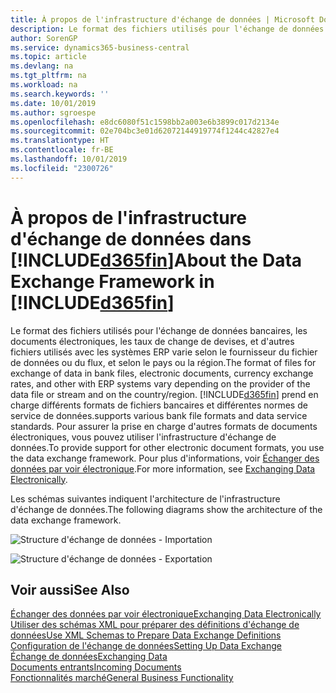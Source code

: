 ```yaml
---
title: À propos de l'infrastructure d'échange de données | Microsoft Docs
description: Le format des fichiers utilisés pour l'échange de données bancaires, les documents électroniques, les taux de change de devises, et d'autres fichiers utilisés avec les systèmes ERP varie selon le fournisseur du fichier de données ou du flux, et selon le pays ou la région.
author: SorenGP
ms.service: dynamics365-business-central
ms.topic: article
ms.devlang: na
ms.tgt_pltfrm: na
ms.workload: na
ms.search.keywords: ''
ms.date: 10/01/2019
ms.author: sgroespe
ms.openlocfilehash: e8dc6080f51c1598bb2a003e6b3899c017d2134e
ms.sourcegitcommit: 02e704bc3e01d62072144919774f1244c42827e4
ms.translationtype: HT
ms.contentlocale: fr-BE
ms.lasthandoff: 10/01/2019
ms.locfileid: "2300726"
---
```

# <a name="about-the-data-exchange-framework-in-included365finincludesd365fin_mdmd"></a><span data-ttu-id="74d77-103">À propos de l'infrastructure d'échange de données dans [!INCLUDE[d365fin](includes/d365fin_md.md)]</span><span class="sxs-lookup"><span data-stu-id="74d77-103">About the Data Exchange Framework in [!INCLUDE[d365fin](includes/d365fin_md.md)]</span></span>
<span data-ttu-id="74d77-104">Le format des fichiers utilisés pour l'échange de données bancaires, les documents électroniques, les taux de change de devises, et d'autres fichiers utilisés avec les systèmes ERP varie selon le fournisseur du fichier de données ou du flux, et selon le pays ou la région.</span><span class="sxs-lookup"><span data-stu-id="74d77-104">The format of files for exchange of data in bank files, electronic documents, currency exchange rates, and other with ERP systems vary depending on the provider of the data file or stream and on the country/region.</span></span> [!INCLUDE[d365fin](includes/d365fin_md.md)] <span data-ttu-id="74d77-105">prend en charge différents formats de fichiers bancaires et différentes normes de service de données.</span><span class="sxs-lookup"><span data-stu-id="74d77-105">supports various bank file formats and data service standards.</span></span> <span data-ttu-id="74d77-106">Pour assurer la prise en charge d'autres formats de documents électroniques, vous pouvez utiliser l'infrastructure d'échange de données.</span><span class="sxs-lookup"><span data-stu-id="74d77-106">To provide support for other electronic document formats, you use the data exchange framework.</span></span> <span data-ttu-id="74d77-107">Pour plus d'informations, voir [Échanger des données par voir électronique](across-data-exchange.md).</span><span class="sxs-lookup"><span data-stu-id="74d77-107">For more information, see [Exchanging Data Electronically](across-data-exchange.md).</span></span>    

 <span data-ttu-id="74d77-108">Les schémas suivantes indiquent l'architecture de l'infrastructure d'échange de données.</span><span class="sxs-lookup"><span data-stu-id="74d77-108">The following diagrams show the architecture of the data exchange framework.</span></span>  

 ![Structure d'échange de données &#45; Importation](media/across-data-exchange/dataexchangeframework_import.png)  

 ![Structure d'échange de données &#45; Exportation](media/across-data-exchange/dataexchangeframework_export.png)  

## <a name="see-also"></a><span data-ttu-id="74d77-111">Voir aussi</span><span class="sxs-lookup"><span data-stu-id="74d77-111">See Also</span></span>  
[<span data-ttu-id="74d77-112">Échanger des données par voir électronique</span><span class="sxs-lookup"><span data-stu-id="74d77-112">Exchanging Data Electronically</span></span>](across-data-exchange.md)  
[<span data-ttu-id="74d77-113">Utiliser des schémas XML pour préparer des définitions d'échange de données</span><span class="sxs-lookup"><span data-stu-id="74d77-113">Use XML Schemas to Prepare Data Exchange Definitions</span></span>](across-how-to-use-xml-schemas-to-prepare-data-exchange-definitions.md)  
[<span data-ttu-id="74d77-114">Configuration de l'échange de données</span><span class="sxs-lookup"><span data-stu-id="74d77-114">Setting Up Data Exchange</span></span>](across-set-up-data-exchange.md)  
[<span data-ttu-id="74d77-115">Échange de données</span><span class="sxs-lookup"><span data-stu-id="74d77-115">Exchanging Data</span></span>](across-exchange-data.md)  
[<span data-ttu-id="74d77-116">Documents entrants</span><span class="sxs-lookup"><span data-stu-id="74d77-116">Incoming Documents</span></span>](across-income-documents.md)  
[<span data-ttu-id="74d77-117">Fonctionnalités marché</span><span class="sxs-lookup"><span data-stu-id="74d77-117">General Business Functionality</span></span>](ui-across-business-areas.md)  

